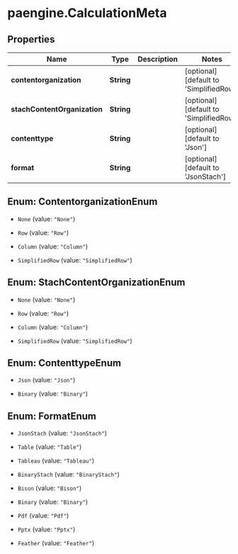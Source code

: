 # paengine.CalculationMeta

## Properties

Name | Type | Description | Notes
------------ | ------------- | ------------- | -------------
**contentorganization** | **String** |  | [optional] [default to &#39;SimplifiedRow&#39;]
**stachContentOrganization** | **String** |  | [optional] [default to &#39;SimplifiedRow&#39;]
**contenttype** | **String** |  | [optional] [default to &#39;Json&#39;]
**format** | **String** |  | [optional] [default to &#39;JsonStach&#39;]



## Enum: ContentorganizationEnum


* `None` (value: `"None"`)

* `Row` (value: `"Row"`)

* `Column` (value: `"Column"`)

* `SimplifiedRow` (value: `"SimplifiedRow"`)





## Enum: StachContentOrganizationEnum


* `None` (value: `"None"`)

* `Row` (value: `"Row"`)

* `Column` (value: `"Column"`)

* `SimplifiedRow` (value: `"SimplifiedRow"`)





## Enum: ContenttypeEnum


* `Json` (value: `"Json"`)

* `Binary` (value: `"Binary"`)





## Enum: FormatEnum


* `JsonStach` (value: `"JsonStach"`)

* `Table` (value: `"Table"`)

* `Tableau` (value: `"Tableau"`)

* `BinaryStach` (value: `"BinaryStach"`)

* `Bison` (value: `"Bison"`)

* `Binary` (value: `"Binary"`)

* `Pdf` (value: `"Pdf"`)

* `Pptx` (value: `"Pptx"`)

* `Feather` (value: `"Feather"`)




